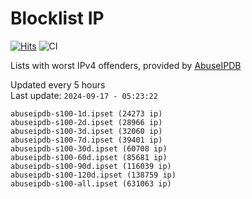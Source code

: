 # Blocklist IP

[![Hits](https://hits.seeyoufarm.com/api/count/incr/badge.svg?url=https%3A%2F%2Fgithub.com%2Fborestad%2Fblocklist-ip%2F&count_bg=%2379C83D&title_bg=%23555555&icon=&icon_color=%23E7E7E7&title=hits&edge_flat=false)](https://hits.seeyoufarm.com)  ![CI](https://img.shields.io/github/workflow/status/borestad/blocklist-ip/CI?style=flat-square)

Lists with worst IPv4 offenders, provided by [AbuseIPDB](https://www.abuseipdb.com/)

<!-- FOOTER-PLACEHOLDER -->
Updated every 5 hours<br>
Last update: `2024-09-17 - 05:23:22`
```
abuseipdb-s100-1d.ipset (24273 ip)
abuseipdb-s100-2d.ipset (28966 ip)
abuseipdb-s100-3d.ipset (32060 ip)
abuseipdb-s100-7d.ipset (39401 ip)
abuseipdb-s100-30d.ipset (60708 ip)
abuseipdb-s100-60d.ipset (85681 ip)
abuseipdb-s100-90d.ipset (116039 ip)
abuseipdb-s100-120d.ipset (138759 ip)
abuseipdb-s100-all.ipset (631063 ip)
```
